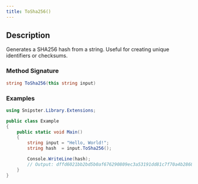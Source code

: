 ```yaml
---
title: ToSha256()
---
```


## Description
Generates a SHA256 hash from a string. Useful for creating unique identifiers or checksums.

### Method Signature

```csharp
string ToSha256(this string input)
```
### Examples

```csharp
using Snipster.Library.Extensions;

public class Example
{
    public static void Main()
    {
        string input = "Hello, World!";
        string hash  = input.ToSha256();

        Console.WriteLine(hash);
        // Output: dffd6021bb2bd5b0af676290809ec3a53191dd81c7f70a4b28688a362182986f
    }
}
```